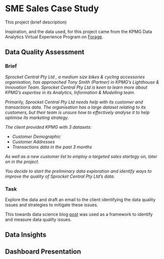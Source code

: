 # SME Sales Case Study

This project (brief description)

Inspiration, and the data used, for this project came from the KPMG Data Analytics Virtual Experience Program on [Forage](https://www.theforage.com/virtual-internships/theme/m7W4GMqeT3bh9Nb2c/KPMG-Data-Analytics-Virtual-Internship?ref=oiP3eujQmJmMY5YfG).

## Data Quality Assessment

### Brief

*Sprocket Central Pty Ltd , a medium size bikes & cycling accessories organisation, has approached Tony Smith (Partner) in KPMG’s Lighthouse & Innovation Team. Sprocket Central Pty Ltd  is keen to learn more about KPMG’s expertise in its Analytics, Information & Modelling team.*

*Primarily, Sprocket Central Pty Ltd needs help with its customer and transactions data. The organisation has a large dataset relating to its customers, but their team is unsure how to effectively analyse it to help optimise its marketing strategy.*

*The client provided KPMG with 3 datasets:*

- *Customer Demographic*
- *Customer Addresses*
- *Transactions data in the past 3 months*

*As well as a new customer list to employ a targeted sales startegy on, later on in the project.*

*You decide to start the preliminary data exploration and identify ways to improve the quality of Sprocket Central Pty Ltd’s data.*

### Task
Explore the data and draft an email to the client identifying the data quality issues and strategies to mitigate these issues.

This towards data science blog [post](https://towardsdatascience.com/the-six-dimensions-of-data-quality-and-how-to-deal-with-them-bdcf9a3dba71) was used as a framework to identify and measure data quality issues.

## Data Insights

## Dashboard Presentation
